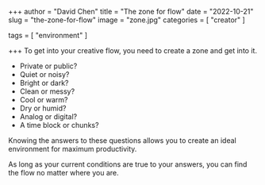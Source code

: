 +++
author = "David Chen"
title = "The zone for flow"
date = "2022-10-21"
slug = "the-zone-for-flow"
image = "zone.jpg"
categories = [
    "creator"
]

tags = [
    "environment"
]
    
+++
To get into your creative flow, you need to create a zone and get into it.

- Private or public?
- Quiet or noisy?
- Bright or dark?
- Clean or messy?
- Cool or warm?
- Dry or humid?
- Analog or digital?
- A time block or chunks?

Knowing the answers to these questions allows you to create an ideal environment for maximum productivity.

As long as your current conditions are true to your answers, you can find the flow no matter where you are.